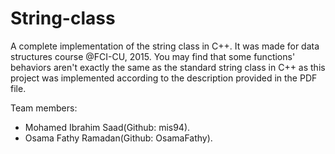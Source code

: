 # String-class
A complete implementation of the string class in C++. It was made for data structures course @FCI-CU, 2015. You may find that some functions' behaviors aren't exactly the same as the
standard string class in C++ as this project was implemented according to the description provided in the PDF file.

Team members:
- Mohamed Ibrahim Saad(Github: mis94).
- Osama Fathy Ramadan(Github: OsamaFathy).
